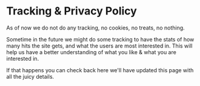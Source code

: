 # Tracking & Privacy Policy

As of now we do not do any tracking, no cookies, no treats, no nothing.

Sometime in the future we might do some tracking to have the stats of how many hits the site gets, and what the users are most interested in. This will help us have a better understanding of what you like & what you are interested in.

If that happens you can check back here we'll have updated this page with all the juicy details.
